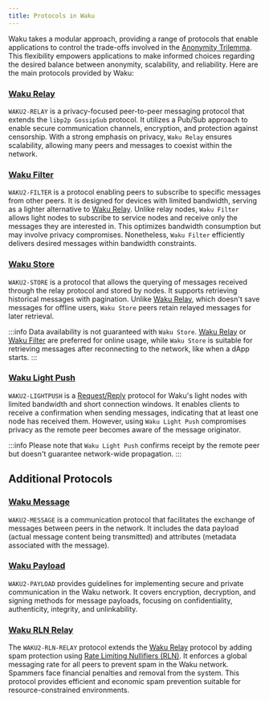 ```yaml
---
title: Protocols in Waku
---
```


Waku takes a modular approach, providing a range of protocols that enable applications to control the trade-offs involved in the [Anonymity Trilemma](https://eprint.iacr.org/2017/954.pdf). This flexibility empowers applications to make informed choices regarding the desired balance between anonymity, scalability, and reliability. Here are the main protocols provided by Waku:

### [Waku Relay](https://rfc.vac.dev/spec/11/)

`WAKU2-RELAY` is a privacy-focused peer-to-peer messaging protocol that extends the `libp2p GossipSub` protocol. It utilizes a Pub/Sub approach to enable secure communication channels, encryption, and protection against censorship. With a strong emphasis on privacy, `Waku Relay` ensures scalability, allowing many peers and messages to coexist within the network.

### [Waku Filter](https://rfc.vac.dev/spec/12/)

`WAKU2-FILTER` is a protocol enabling peers to subscribe to specific messages from other peers. It is designed for devices with limited bandwidth, serving as a lighter alternative to [Waku Relay](#waku-relay). Unlike relay nodes, `Waku Filter` allows light nodes to subscribe to service nodes and receive only the messages they are interested in. This optimizes bandwidth consumption but may involve privacy compromises. Nonetheless, `Waku Filter` efficiently delivers desired messages within bandwidth constraints.

### [Waku Store](https://rfc.vac.dev/spec/13/)

`WAKU2-STORE` is a protocol that allows the querying of messages received through the relay protocol and stored by nodes. It supports retrieving historical messages with pagination. Unlike [Waku Relay](#waku-relay), which doesn't save messages for offline users, `Waku Store` peers retain relayed messages for later retrieval.

:::info
Data availability is not guaranteed with `Waku Store`. [Waku Relay](#waku-relay) or [Waku Filter](#waku-filter) are preferred for online usage, while `Waku Store` is suitable for retrieving messages after reconnecting to the network, like when a dApp starts.
:::

### [Waku Light Push](https://rfc.vac.dev/spec/19/)

`WAKU2-LIGHTPUSH` is a [Request/Reply](/overview/concepts/network-domains#requestreply-domain) protocol for Waku's light nodes with limited bandwidth and short connection windows. It enables clients to receive a confirmation when sending messages, indicating that at least one node has received them. However, using `Waku Light Push` compromises privacy as the remote peer becomes aware of the message originator.

:::info
Please note that `Waku Light Push` confirms receipt by the remote peer but doesn't guarantee network-wide propagation.
:::

## Additional Protocols

### [Waku Message](https://rfc.vac.dev/spec/14)

`WAKU2-MESSAGE` is a communication protocol that facilitates the exchange of messages between peers in the network. It includes the data payload (actual message content being transmitted) and attributes (metadata associated with the message).

### [Waku Payload](https://rfc.vac.dev/spec/26)

`WAKU2-PAYLOAD` provides guidelines for implementing secure and private communication in the Waku network. It covers encryption, decryption, and signing methods for message payloads, focusing on confidentiality, authenticity, integrity, and unlinkability.

### [Waku RLN Relay](https://rfc.vac.dev/spec/17/)

The `WAKU2-RLN-RELAY` protocol extends the [Waku Relay](#waku-relay) protocol by adding spam protection using [Rate Limiting Nullifiers (RLN)](https://rfc.vac.dev/spec/32/). It enforces a global messaging rate for all peers to prevent spam in the Waku network. Spammers face financial penalties and removal from the system. This protocol provides efficient and economic spam prevention suitable for resource-constrained environments.